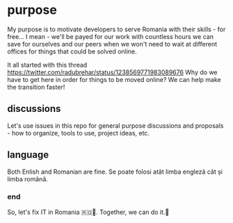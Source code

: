 # purpose

My purpose is to motivate developers to serve Romania with their skills - for free... I mean - we'll be payed for our work with countless hours we can save for ourselves and our peers when we won't need to wait at different offices for things that could be solved online.

It all started with this thread https://twitter.com/radubrehar/status/1238569771983089676
Why do we have to get here in order for things to be moved online? We can help make the transition faster!

## discussions

Let's use issues in this repo for general purpose discussions and proposals - how to organize, tools to use, project ideas, etc.

## language

Both Enlish and Romanian are fine.
Se poate folosi atât limba engleză cât și limba română.

### end

So, let's fix IT in Romania 🇷🇴🔧. Together, we can do it.🙌
